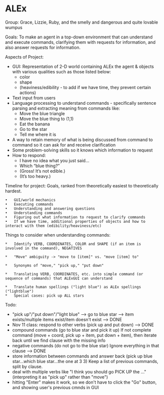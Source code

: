 ALEx
====
Group: Grace, Lizzie, Ruby, and the smelly and dangerous and quite lovable wumpus

Goals: 
To make an agent in a top-down environment that can understand and execute commands, clarifying them with requests for information, and also answer requests for information. 

Aspects of Project: 
* GUI: Representation of 2-D world containing ALEx the agent & objects with various qualities such as those listed below:
  * color
  * shape
  * (heaviness/edibility - to add if we have time, they prevent certain actions)
* Text input from users
* Language processing to understand commands - specifically sentence parsing and extracting meaning from commands like:
  * Move the blue triangle
  * Move the blue thing to (1,1)
  * Eat the banana
  * Go to the star
  * Tell me where it is
* A way to retain memory of what is being discussed from command to command so it can ask for and receive clarification
* Some problem-solving skills so it knows which information to request
* How to respond:
  * I have no idea what you just said...
  * Which “blue thing?”
  * (Gross! It’s not edible.)
  * (It’s too heavy.)
  
Timeline for project:
Goals, ranked from theoretically easiest to theoretically hardest.

	•	GUI/world mechanics 
	•	Executing commands 
	•	Understanding and answering questions 
	•	Understanding commands 
	•	Figuring out what information to request to clarify commands 
	•	If we have time, additional properties of objects and how to interact with them (edibility/heaviness/etc)

Things to consider when understanding commands:

	*	Identify VERB, COORDINATES, COLOR and SHAPE (if an item is involved in the command), NEGATIVES

	*	"Move" ambiguity -> "move to [item]" vs. "move [item] to"

	*	Synonyms of "move," "pick up," "put down"

	*	Translating VERB, COORDINATES, etc. into simple command (or sequence of commands) that ALExGUI can understand

	*	Translate human spellings ("light blue") as ALEx spellings ("lightblue")
	*	Special cases: pick up ALL stars

Todo: 

*  "pick up"/"put down"/"light blue" --> go to blue star --> item exists/multiple items exist/item doesn't exist --> DONE 
*  Nov 11 class: respond to other verbs (pick up and put down) --> DONE
* compound commands (go to blue star and pick it up) If not complete command (move + coord, pick up + item, put down + item), then iterate back until we find clause with the missing info
* negative commands (do not go to the blue star) Ignore everything in that clause --> DONE 
* store information between commands and answer back (pick up blue star...which blue star...the one at 3 3) Keep a list of previous commands, split by clause. 
* deal with multiple verbs like "I think you should go PICK UP the ..." (interpreting it as "pick up" rather than "move")
* hitting "Enter" makes it work, so we don't have to click the "Go" button, and showing user's previous cmnds in GUI

